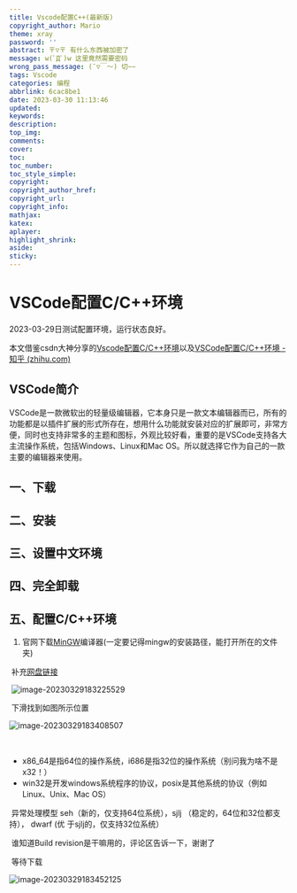 ```yaml
---
title: Vscode配置C++(最新版)
copyright_author: Mario
theme: xray
password: ''
abstract: 〒▽〒 有什么东西被加密了
message: w(ﾟДﾟ)w 这里竟然需要密码
wrong_pass_message: (ˉ▽￣～) 切~~
tags: Vscode
categories: 编程
abbrlink: 6cac8be1
date: 2023-03-30 11:13:46
updated:
keywords:
description:
top_img:
comments:
cover:
toc:
toc_number:
toc_style_simple:
copyright:
copyright_author_href:
copyright_url:
copyright_info:
mathjax:
katex:
aplayer:
highlight_shrink:
aside:
sticky:
---
```


# 							VSCode配置C/C++环境

2023-03-29日测试配置环境，运行状态良好。

本文借鉴csdn大神分享的[Vscode配置C/C++环境](https://blog.csdn.net/Hudiscount/article/details/120209994)以及[VSCode配置C/C++环境 - 知乎 (zhihu.com)](https://zhuanlan.zhihu.com/p/87864677)

## VSCode简介

VSCode是一款微软出的轻量级编辑器，它本身只是一款文本编辑器而已，所有的功能都是以插件扩展的形式所存在，想用什么功能就安装对应的扩展即可，非常方便，同时也支持非常多的主题和图标，外观比较好看，重要的是VSCode支持各大主流操作系统，包括Windows、Linux和Mac OS。所以就选择它作为自己的一款主要的编辑器来使用。

## 一、下载

## 二、安装

## 三、设置中文环境

## 四、完全卸载

## 五、配置C/C++环境

1. 官网下载[MinGW](https://sourceforge.net/projects/mingw-w64/files/mingw-w64/)编译器(一定要记得mingw的安装路径，能打开所在的文件夹)

​	补充[网盘链接](https://www.123pan.com/s/oDqA-LHSyh.html)

​	![image-20230329183225529](https://obsidian-1306832247.cos.ap-nanjing.myqcloud.com/blog/202303301114348.png)

​	下滑找到如图所示位置

![image-20230329183408507](https://obsidian-1306832247.cos.ap-nanjing.myqcloud.com/blog/202303301114282.png)

​	

- x86_64是指64位的操作系统，i686是指32位的操作系统（别问我为啥不是x32！）
- win32是开发windows系统程序的协议，posix是其他系统的协议（例如Linux、Unix、Mac OS）

​		异常处理模型 seh（新的，仅支持64位系统），sjlj （稳定的，64位和32位都支持），  dwarf (优		于sjlj的，仅支持32位系统）

​	谁知道Build revision是干嘛用的，评论区告诉一下，谢谢了

​	等待下载

![image-20230329183452125](https://obsidian-1306832247.cos.ap-nanjing.myqcloud.com/blog/202303301114633.png)

​	
